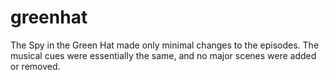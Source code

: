 # greenhat
The Spy in the Green Hat made only minimal changes to the episodes. The musical cues were essentially the same, and no major scenes were added or removed.
